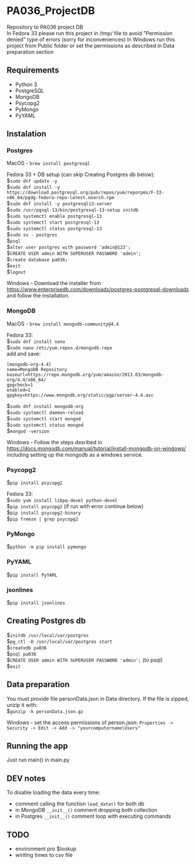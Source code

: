 # PA036_ProjectDB
Repository to PA036 project DB     
In Fedora 33 please run this project in /tmp/ file to avoid "Permission denied" type of errors (sorry for inconveniences)
In Windows run this project from Public folder or set the permissions as described in Data preparation section

## Requirements
* Python 3
* PostgreSQL  
* MongoDB
* Psycopg2
* PyMongo
* PyYAML


## Instalation

### Postgres  

MacOS - `brew install postgresql`  

Fedora 33 + DB setup (can skip Creating Postgres db below):                     
$`sudo dnf update -y`                                        
$`sudo dnf install -y https://download.postgresql.org/pub/repos/yum/reporpms/F-33-x86_64/pgdg-fedora-repo-latest.noarch.rpm`             
$`sudo dnf install -y postgresql13-server`                                                 
$`sudo /usr/pgsql-13/bin/postgresql-13-setup initdb`                                              
$`sudo systemctl enable postgresql-13`                                  
$`sudo systemctl start postgresql-13`                                    
$`sudo systemctl status postgresql-13`                              
$`sudo su - postgres`                            
$`psql`                                          
$`alter user postgres with password 'admin@123';`               
$`CREATE USER admin WITH SUPERUSER PASSWORD 'admin';`                    
$`create database pa036;`                                    
$`exit`                                    
$`logout`

Windows - Download the installer from https://www.enterprisedb.com/downloads/postgres-postgresql-downloads and follow the installation.

### MongoDB
MacOS - `brew install mongodb-community@4.4`  

Fedora 33:                                   
$`sudo dnf install nano`                               
$`sudo nano /etc/yum.repos.d/mongodb.repo`              
add and save:    
```
[mongodb-org-4.4]      
name=MongoDB Repository   
baseurl=https://repo.mongodb.org/yum/amazon/2013.03/mongodb-org/4.4/x86_64/     
gpgcheck=1      
enabled=1      
gpgkey=https://www.mongodb.org/static/pgp/server-4.4.asc
```
$`sudo dnf install mongodb-org`       
$`sudo systemctl daemon-reload`      
$`sudo systemctl start mongod`      
$`sudo systemctl status mongod`        
$`mongod -version`     
 
Windows - Follow the steps desribed in https://docs.mongodb.com/manual/tutorial/install-mongodb-on-windows/ including setting up the mongodb as a windows service.

### Psycopg2    
$`pip install psycopg2`   

Fedora 33:   
$`sudo yum install libpq-devel python-devel`          
$`pip install psycopg2` (if run with error continue below)     
$`pip install psycopg2-binary`       
$`pip freeze | grep psycopg2`      

### PyMongo 
$`python -m pip install pymongo`

### PyYAML 
$`pip install PyYAML`

### jsonlines
$`pip install jsonlines`


## Creating Postgres db
$`initdb /usr/local/var/postgres`  
$`pg_ctl -D /usr/local/var/postgres start`  
$`createdb pa036`  
$`psql pa036`  
$`CREATE USER admin WITH SUPERUSER PASSWORD 'admin';` (to psql)    
$`exit`

## Data preparation
You must provide file personData.json in Data directory. If the file is zipped, unzip it with:  
$`gunzip -k personData.json.gz`

Windows - set the access permissions of person.json: `Properties -> Security -> Edit -> Add -> "yourcomputername\Users"`

## Running the app
Just run main() in main.py


## DEV notes
To disable loading the data every time:
* comment calling the function `load_data()` for both db
* in MongoDB `__init__()` comment dropping both collection 
* in Postgres `__init__()` comment loop with executing commands 

## TODO
* environment pro $lookup
* wiriting times to csv file
